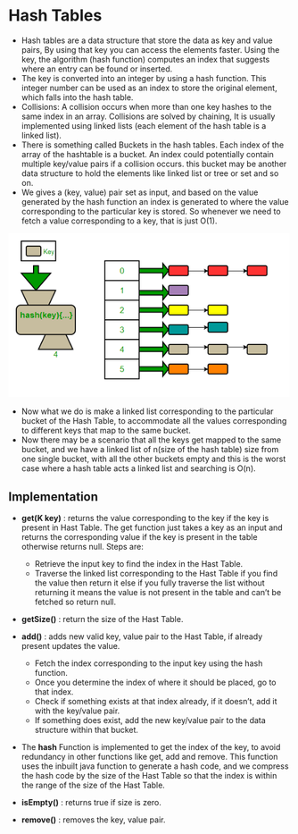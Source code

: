 # Hash Tables
- Hash tables are a data structure that store the data as key and value pairs, By using that key you can access the elements faster. Using the key, the algorithm (hash function) computes an index that suggests where an entry can be found or inserted.  
- The key is converted into an integer by using a hash function. This integer number can be used as an index to store the original element, which falls into the hash table.  
- Collisions: A collision occurs when more than one key hashes to the same index in an array. Collisions are solved by chaining, It is usually implemented using linked lists (each element of the hash table is a linked list).  
- There is something called Buckets in the hash tables. Each index of the array of the hashtable is a bucket. An index could potentially contain multiple key/value pairs if a collision occurs. this bucket may be another data structure to hold the elements like linked list or tree or set and so on.  
- We gives a (key, value) pair set as input, and based on the value generated by the hash function an index is generated to where the value corresponding to the particular key is stored. So whenever we need to fetch a value corresponding to a key, that is just O(1).

![implementing-own-hash-table](implementing-own-hash-table.png)  

- Now what we do is make a linked list corresponding to the particular bucket of the Hash Table, to accommodate all the values corresponding to different keys that map to the same bucket.   
- Now there may be a scenario that all the keys get mapped to the same bucket, and we have a linked list of n(size of the hash table) size from one single bucket, with all the other buckets empty and this is the worst case where a hash table acts a linked list and searching is O(n).  

## Implementation 
- **get(K key)** : returns the value corresponding to the key if the key is present in Hast Table. The get function just takes a key as an input and returns the corresponding value if the key is present in the table otherwise returns null. Steps are:  
   - Retrieve the input key to find the index in the Hast Table.  
   - Traverse the linked list corresponding to the Hast Table if you find the value then return it else if you fully traverse the list without returning it means the value is not present in the table and can’t be fetched so return null.  

- **getSize()** : return the size of the Hast Table.
- **add()** : adds new valid key, value pair to the Hast Table, if already present updates the value. 
   - Fetch the index corresponding to the input key using the hash function.
   - Once you determine the index of where it should be placed, go to that index.  
   - Check if something exists at that index already, if it doesn’t, add it with the key/value pair.  
   - If something does exist, add the new key/value pair to the data structure within that bucket.  

- The **hash** Function is implemented to get the index of the key, to avoid redundancy in other functions like get, add and remove. This function uses the inbuilt java function to generate a hash code, and we compress the hash code by the size of the Hast Table so that the index is within the range of the size of the Hast Table.  
- **isEmpty()** : returns true if size is zero.
- **remove()** : removes the key, value pair.
